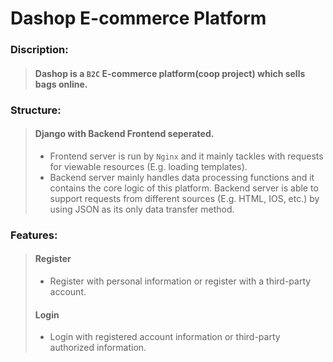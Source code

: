 # Dashop E-commerce Platform  

### Discription:   
>#### Dashop is a `B2C` E-commerce platform(coop project) which sells bags online.  

### Structure:    
>#### Django with Backend Frontend seperated. <br>
>* Frontend server is run by `Nginx` and it mainly tackles with requests for viewable resources (E.g. loading templates).  
>* Backend server mainly handles data processing functions and it contains the core logic of this platform.
>Backend server is able to support requests from different sources (E.g. HTML, IOS, etc.) by using JSON as its only data transfer method.


### Features:
>#### Register
>* Register with personal information or register with a third-party account.
>#### Login  
>* Login with registered account information or third-party authorized information.  
